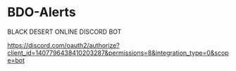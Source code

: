 # BDO-Alerts
BLACK DESERT ONLINE DISCORD BOT

https://discord.com/oauth2/authorize?client_id=1407796438410203287&permissions=8&integration_type=0&scope=bot
